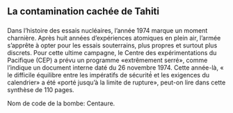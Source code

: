 <h2 class="story-header" id="CENTAURE" data-slug="La contamination cachée de Tahiti">La contamination cachée de Tahiti</h2>  
<h3 class="story-subheader"></h3>

Dans l’histoire des essais nucléaires, l’année 1974 marque un moment charnière. Après huit années d’expériences atomiques en plein air, l’armée s’apprête à opter pour les essais souterrains, plus propres et surtout plus discrets. Pour cette ultime campagne, le Centre des expérimentations du Pacifique (CEP) a prévu un programme «extrêmement serré», comme l’indique un document interne daté du 26 novembre 1974. Cette année-là, « le difficile équilibre entre les impératifs de sécurité́ et les exigences du calendrier» a été «porté jusqu’à la limite de rupture», peut-on lire dans cette synthèse de 110 pages.

Nom de code de la bombe: Centaure.


